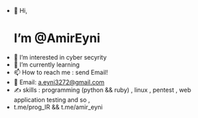 - 👋 Hi,<h1> I’m @AmirEyni </h1>
- 👀 I’m interested in cyber secyrity
- 🌱 I’m currently learning 
- 📫 How to reach me : send Email!
- 🤝 Email: a.eyni3272@gmail.com 
- ✍️ skills : programming (python && ruby) , linux , pentest , web application testing and so ,
- <telegram> t.me/prog_IR && t.me/amir_eyni </telegram>

<!---
 is a ✨ special ✨ repository because its `README.md` (this file) appears on your GitHub profile.
You can click the Preview link to take a look at your changes.
--->
